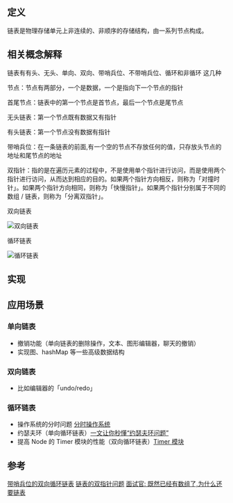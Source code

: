 ## 定义

链表是物理存储单元上非连续的、非顺序的存储结构，由一系列节点构成。

## 相关概念解释

链表有有头、无头、单向、双向、带哨兵位、不带哨兵位、循环和非循环 这几种

节点：节点有两部分，一个是数据，一个是指向下一个节点的指针

首尾节点：链表中的第一个节点是首节点，最后一个节点是尾节点

无头链表：第一个节点既有数据又有指针

有头链表：第一个节点没有数据有指针

带哨兵位：在一条链表的前面,有一个空的节点不存放任何的值，只存放头节点的地址和尾节点的地址

双指针：指的是在遍历元素的过程中，不是使用单个指针进行访问，而是使用两个指针进行访问，从而达到相应的目的。如果两个指针方向相反，则称为「对撞时针」。如果两个指针方向相同，则称为「快慢指针」。如果两个指针分别属于不同的数组 / 链表，则称为「分离双指针」。

双向链表

![双向链表](https://img-blog.csdnimg.cn/20200406210153246.png)

循环链表

![循环链表](https://upload-images.jianshu.io/upload_images/11739051-93deacbeb8cff131.png?imageMogr2/auto-orient/strip%7CimageView2/2/w/1240)

## 实现

## 应用场景

### 单向链表

- 撤销功能（单向链表的删除操作，文本、图形编辑器，聊天的撤销）
- 实现图、hashMap 等一些高级数据结构

### 双向链表

- 比如编辑器的「undo/redo」

### 循环链表

- 操作系统的分时问题 [分时操作系统](https://www.xjx100.cn/news/664721.html?action=onClick)
- 约瑟夫环（单向循环链表）[一文让你秒懂“约瑟夫环问题”](https://baijiahao.baidu.com/s?id=1668579715651203634&wfr=spider&for=pc)
- 提高 Node 的 Timer 模块的性能（双向循环链表）[Timer 模块](https://zhuanlan.zhihu.com/p/30763470)

## 参考

[带哨兵位的双向循环链表](https://blog.csdn.net/m0_63135219/article/details/129462270)
[链表的双指针问题](https://blog.csdn.net/zy_dreamer/article/details/131035999)
[面试官: 既然已经有数组了,为什么还要链表](https://juejin.cn/post/6844903946222321671?searchId=2023082214022632376C5F5D5A4C5B671F)
